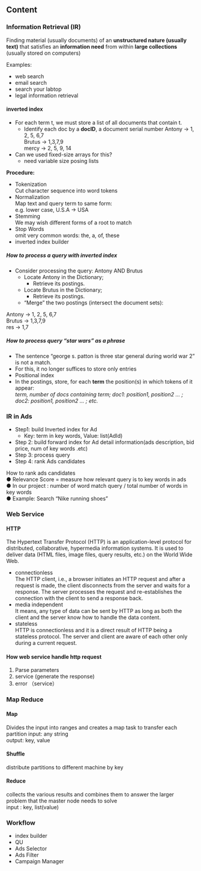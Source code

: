 ## Content

### Information Retrieval (IR)

Finding material (usually documents) of an **unstructured nature (usually text)** that satisfies an **information need** from within **large collections** (usually stored on computers)

Examples:  

* web search
* email search
* search your labtop
* legal information retrieval

#### inverted index

* For each term t, we must store a list of all documents that contain t.
	+ Identify each doc by a **docID**, a document serial number
Antony -> 1, 2, 5, 6,7   
Brutus -> 1,3,7,9   
mercy -> 2, 5, 9, 14
* Can we used fixed-size arrays for this?   
	* need variable size posing lists
 
**Procedure:** 
 
* Tokenization  
Cut character sequence into word tokens
* Normalization  
Map text and query term to same form:   
e.g. lower case, U.S.A -> USA
* Stemming  
We may wish different forms of a root to match  
* Stop Words  
omit very common words: the, a, of, these   
* inverted index builder   

##### How to process a query with inverted index

* Consider processing the query: Antony AND Brutus 
	* Locate Antony in the Dictionary;
		* Retrieve its postings.
	* Locate Brutus in the Dictionary;
		* Retrieve its postings.
	* “Merge” the two postings (intersect the document sets):  

Antony -> 1, 2, 5, 6,7   
Brutus -> 1,3,7,9  
res -> 1,7  

##### How to process query “star wars” as a phrase
* The sentence “george s. patton is three star general during world war 2” is not a match.  
*  For this, it no longer suffices to store only <term : docs> entries
*  Positional index
*  In the postings, store, for each **term** the position(s) in which tokens of it appear:    
*term, number of docs containing term;
doc1: position1, position2 ... ; doc2: position1, position2 ... ; etc.*  

### IR in Ads
* Step1: build Inverted index for Ad  
	* Key: term in key words, Value: list(AdId)
* Step 2: build forward index for Ad detail information(ads description, bid price, num of key words .etc)
* Step 3: process query
* Step 4: rank Ads candidates

How to rank ads candidates  
● Relevance Score = measure how relevant query is to key words in ads  
● In our project : number of word match query / total number of words in key words  
● Example: Search “Nike running shoes”  

### Web Service  
#### HTTP  
The Hypertext Transfer Protocol (HTTP) is an application-level protocol for distributed, collaborative, hypermedia information systems. It is used to deliver data (HTML files, image files, query results, etc.) on the World Wide Web.  

* connectionless  
The HTTP client, i.e., a browser initiates an HTTP request and after a request is made, the client disconnects
from the server and waits for a response. The server processes the request and re-establishes the connection with the client to send a response back.
* media independent  
It means, any type of data can be sent by HTTP as long as both the client and the server know how to handle the data content.
* stateless  
HTTP is connectionless and it is a direct result of HTTP being a stateless protocol. The server and client are aware of each other only during a current request.


#### How web service handle http request  
1. Parse parameters
2. service (generate the response)  
3. error （service）  


### Map Reduce
#### Map
Divides the input into ranges and creates a map task to transfer each partition input: any string  
output: key, value  
#### Shuffle
distribute partitions to different machine by key  
#### Reduce
collects the various results and combines them to answer the larger problem that the master node needs to solve  
input : key, list(value)  

### Workflow
* index builder
* QU
* Ads Selector
* Ads Filter
* Campaign Manager